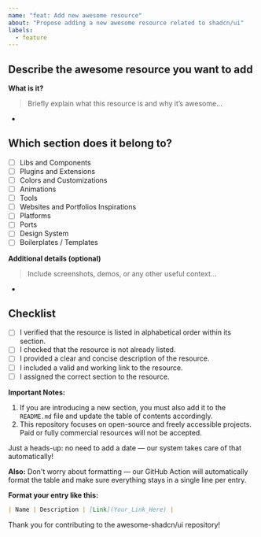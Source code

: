 ```yaml
---
name: "feat: Add new awesome resource"
about: "Propose adding a new awesome resource related to shadcn/ui"
labels:
  - feature
---
```


## Describe the awesome resource you want to add

**What is it?**  
> Briefly explain what this resource is and why it’s awesome...
-

## **Which section does it belong to?**  
- [ ] Libs and Components  
- [ ] Plugins and Extensions  
- [ ] Colors and Customizations  
- [ ] Animations  
- [ ] Tools  
- [ ] Websites and Portfolios Inspirations  
- [ ] Platforms  
- [ ] Ports  
- [ ] Design System  
- [ ] Boilerplates / Templates  

**Additional details (optional)**  
> Include screenshots, demos, or any other useful context...
-

## **Checklist**
- [ ] I verified that the resource is listed in alphabetical order within its section.
- [ ] I checked that the resource is not already listed.
- [ ] I provided a clear and concise description of the resource.
- [ ] I included a valid and working link to the resource.
- [ ] I assigned the correct section to the resource.

**Important Notes:**  
1. If you are introducing a new section, you must also add it to the `README.md` file and update the table of contents accordingly.  
2. This repository focuses on open-source and freely accessible projects. Paid or fully commercial resources will not be accepted.  

Just a heads-up: no need to add a date — our system takes care of that automatically!  

**Also:** Don't worry about formatting — our GitHub Action will automatically format the table and make sure everything stays in a single line per entry.

**Format your entry like this:**

```markdown
| Name | Description | [Link](Your_Link_Here) |
```

Thank you for contributing to the awesome-shadcn/ui repository!

